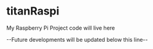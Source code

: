 titanRaspi
==========

My Raspberry Pi Project code will live here

--Future developments will be updated below this line--
